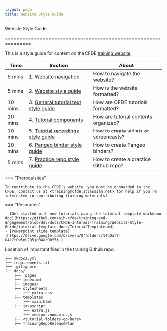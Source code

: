 ```yaml
---
layout: page
title: Website Style Guide
---
```


Website Style Guide

===============================================================

This is a style guide for content on the CFDE [training website](https://cfde-training-and-engagement.readthedocs-hosted.com/en/latest/).

Time | Section | About
--- | --- | ---
5 mins | 1. [Website navigation](./1WebsiteNavStyle.md) | How to navigate the website?
5 mins |2. [Website style guide](./1WebsiteNavStyle.md) | How is the website formatted?
10 mins | 3. [General tutorial text style guide](./2GenTutorialStyle.md) | How are CFDE tutorials formatted?
10 mins | 4. [Tutorial components](./3TutorialComponents.md) | How are tutorial contents organized?
10 mins | 5. [Tutorial recordings style guide](./4RecordingStyleGuide.md) | How to create vidlets or screencasts?
10 mins | 6. [Pangeo binder style guide](./5PangeoBinderGuide.md)| How to create Pangeo binders?
5 mins | 7. [Practice repo style guide](./6PracticeGithubRepos.md) | How to create a practice Github repo?

=== "Prerequisites"

    To contribute to the CFDE's website, you must be onboarded to the CFDE. Contact us at <training@cfde.atlassian.net> for help if you're interested in contributing training materials!

=== "Resources"

    - [Get started with new tutorials using the tutorial template markdown doc](https://github.com/nih-cfde/training-and-engagement/blob/dev/docs/CFDE-Internal-Training/Website-Style-Guide/tutorial_template_docs/TutorialTemplate.md)
    - [Powerpoint slide template](https://drive.google.com/drive/u/0/folders/14dOaf7-G4k7rCw5mL2Q5jdRWXrO0Y5i-)


Location of important files in the training Github repo:
```
├── mkdocs.yml
├── requirements.txt
├── .gitignore
├── docs/
    ├── .pages
    ├── index.md
    ├── images/
    ├── stylesheets
        ├── extra.css
    ├── templates
        ├── main.html
    ├── javascript
        ├── extra.js
        ├── medium-zoom.min.js
    ├── <tutorial-folders-go-here>
    ├── TrainingRepoReleasePlan
```
